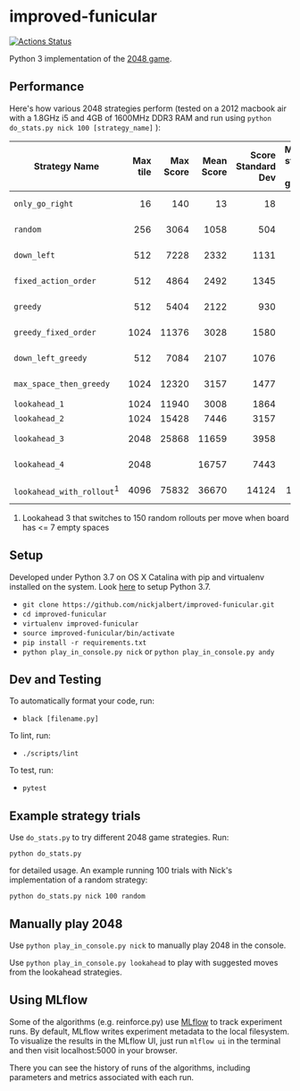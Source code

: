 # improved-funicular

[![Actions Status](https://github.com/nickjalbert/improved-funicular/workflows/Python%20Lint%20and%20Test/badge.svg)](https://github.com/nickjalbert/improved-funicular/actions)

Python 3 implementation of the [2048 game](https://play2048.co/).

## Performance

Here's how various 2048 strategies perform
(tested on a 2012 macbook air with a 1.8GHz i5 and 4GB of 1600MHz DDR3 RAM
and run using `python do_stats.py nick 100 [strategy_name]`
):

| Strategy Name            | Max tile | Max Score | Mean Score    | Score Standard Dev | Mean steps per game | Mean sec per game    | Git Hash   |
| ------------------------ | -------: | --------: | ------------: | -----------------: |-------------------: | -------------------: | --------:  |
| `only_go_right`          |   16     |   140     |    13         |     18             |    6                |     .00005 sec       | b51ed7d    |
| `random`                 |  256     |  3064     |  1058         |    504             |  138                |     .006   sec       | b51ed7d    |
| `down_left`              |  512     |  7228     |  2332         |   1131             |  207                |     .05    sec       | b51ed7d    |
| `fixed_action_order`     |  512     |  4864     |  2492         |   1345             |  221                |     .05    sec       | b51ed7d    |
| `greedy`                 |  512     |  5404     |  2122         |    930             |  188                |     .05    sec       | b51ed7d    |
| `greedy_fixed_order`     | 1024     | 11376     |  3028         |   1580             |  256                |     .06    sec       | b51ed7d    |
| `down_left_greedy`       |  512     |  7084     |  2107         |   1076             |  192                |     .05    sec       | b51ed7d    |
| `max_space_then_greedy`  | 1024     | 12320     |  3157         |   1477             |  266                |     .06    sec       | b51ed7d    |
| `lookahead_1`            | 1024     | 11940     |  3008         |   1864             |  252                |     .1     sec       | b51ed7d    |
| `lookahead_2`            | 1024     | 15428     |  7446         |   3157             |  491                |     .7     sec       | b51ed7d    |
| `lookahead_3`            | 2048     | 25868     | 11659         |   3958             |  724                |    5.1     sec       | b51ed7d    |
| `lookahead_4`            | 2048     |           | 16757         |   7443             |  945                |   33.1     sec       |            |
| `lookahead_with_rollout`<sup>1</sup> | 4096 | 75832 | 36670     |  14124             | 1853                |  758       sec       | c3bb225    |

1. Lookahead 3 that switches to 150 random rollouts per move when board has <= 7 empty spaces

## Setup

Developed under Python 3.7 on OS X Catalina with pip and virtualenv installed
on the system.  Look [here](https://stackoverflow.com/a/23842752) to setup
Python 3.7.

* `git clone https://github.com/nickjalbert/improved-funicular.git`
* `cd improved-funicular`
* `virtualenv improved-funicular`
* `source improved-funicular/bin/activate`
* `pip install -r requirements.txt`
* `python play_in_console.py nick` or `python play_in_console.py andy`

## Dev and Testing

To automatically format your code, run:

* `black [filename.py]`

To lint, run:

* `./scripts/lint`

To test, run:

* `pytest`

## Example strategy trials

Use `do_stats.py` to try different 2048 game strategies.  Run:

```python do_stats.py```

for detailed usage.  An example running 100 trials with Nick's implementation
of a random strategy:

```python do_stats.py nick 100 random```


## Manually play 2048

Use `python play_in_console.py nick` to manually play 2048 in the console.

Use `python play_in_console.py lookahead` to play with suggested moves from
the lookahead strategies.

## Using MLflow

Some of the algorithms (e.g. reinforce.py) use [MLflow](https://mlflow.org/)
to track experiment runs. By default, MLflow writes experiment metadata to the
local filesystem. To visualize the results in the MLflow UI, just
run `mlflow ui` in the terminal and then visit localhost:5000 in your browser.

There you can see the history of runs of the algorithms, including parameters
and metrics associated with each run.
